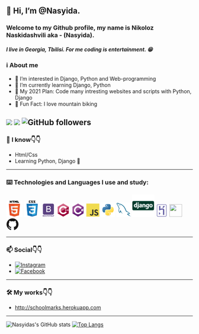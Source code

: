 ## 👋 Hi, I’m @Nasyida. 
### Welcome to my Github profile, my name is **Nikoloz Naskidashvili** aka - (**Nasyida**). 

##### I live in Georgia, Tbilisi. For me coding is entertainment. 😁

### ℹ️ About me

- 👀 I’m interested in Django, Python and Web-programming
- 🐍 I’m currently learning Django, Python
- 📅 My 2021 Plan: Code many intresting websites and scripts with Python, Django
- 💬 Fun Fact: I love mountain biking


![](https://komarev.com/ghpvc/?username=Nasyida&color=brightgreen) ![](https://visitor-badge.glitch.me/badge?page_id=Nasyida.Nasyida) ![GitHub followers](https://img.shields.io/github/followers/Nasyida?style=social) 
---

### 🧠 **I know**👇👇
- Html/Css
- Learning Python, Django 🐍

---

### ⌨️ Technologies and Languages I use and study:
<img src="https://raw.githubusercontent.com/devicons/devicon/master/icons/html5/html5-original-wordmark.svg" width="44" height="44"/> <img src="https://raw.githubusercontent.com/devicons/devicon/master/icons/css3/css3-original-wordmark.svg" width="44" height="44"/> <img src="https://github.com/devicons/devicon/blob/master/icons/bootstrap/bootstrap-plain-wordmark.svg" width="36" height="36"/> <img src="https://github.com/devicons/devicon/blob/master/icons/cplusplus/cplusplus-original.svg" width="36" height="36"/> <img src="https://github.com/devicons/devicon/blob/master/icons/csharp/csharp-original.svg" width="36" height="36"/> <img src="https://github.com/devicons/devicon/blob/master/icons/javascript/javascript-original.svg" width="36" height="36"/> <img src="https://github.com/devicons/devicon/blob/master/icons/python/python-original.svg" width="38" height="38"/> <img src="https://github.com/devicons/devicon/blob/master/icons/mysql/mysql-original.svg" width="38" height="38"/> <img src="https://github.com/devicons/devicon/blob/master/icons/django/django-original.svg" width="60" height="60" /> <img src="https://github.com/devicons/devicon/blob/master/icons/heroku/heroku-original.svg" width="34" height="34"/> <img src="https://www.vectorlogo.zone/logos/git-scm/git-scm-icon.svg" width="34" height="34"/> <img src="https://github.com/devicons/devicon/blob/master/icons/github/github-original.svg" width="34" height="34"/> 
    
---    

### 📫 **Social**👇👇
- <a href="https://instagram.com/nika_nasyida" target="_blank">
    <img src="https://img.shields.io/badge/instagram-%23E4405F.svg?&style=for-the-badge&logo=instagram&logoColor=white&color=071A2C" alt="Instagram"/>
  </a>
- <a href="https://www.facebook.com/nika.naskidashvili.50" target="_blank">
    <img src="https://img.shields.io/badge/facebook-%231877F2.svg?&style=for-the-badge&logo=facebook&logoColor=white&color=071A2C" alt="Facebook"/>
  </a>
  

---

### 🛠 **My works**👇👇
- http://schoolmarks.herokuapp.com

---

![Nasyidas's GitHub stats](https://github-readme-stats.vercel.app/api?username=Nasyida&theme=highcontrast&show_icons=true) 
[![Top Langs](https://github-readme-stats.vercel.app/api/top-langs/?username=Nasyida&layout=compact)](https://github.com/anuraghazra/github-readme-stats)






